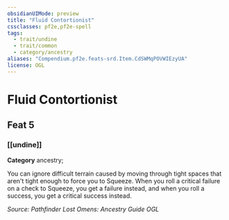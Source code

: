 ```yaml
---
obsidianUIMode: preview
title: "Fluid Contortionist"
cssclasses: pf2e,pf2e-spell
tags:
  - trait/undine
  - trait/common
  - category/ancestry
aliases: "Compendium.pf2e.feats-srd.Item.CdSWMqPOVWIEzyUA"
license: OGL
---
```

# Fluid Contortionist
## Feat 5
### [[undine]]

**Category** ancestry; 




You can ignore difficult terrain caused by moving through tight spaces that aren't tight enough to force you to Squeeze. When you roll a critical failure on a check to Squeeze, you get a failure instead, and when you roll a success, you get a critical success instead.

*Source: Pathfinder Lost Omens: Ancestry Guide*
*OGL*